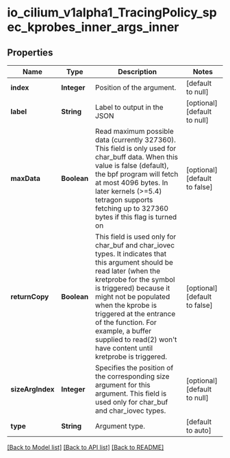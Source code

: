 # io_cilium_v1alpha1_TracingPolicy_spec_kprobes_inner_args_inner
## Properties

| Name | Type | Description | Notes |
|------------ | ------------- | ------------- | -------------|
| **index** | **Integer** | Position of the argument. | [default to null] |
| **label** | **String** | Label to output in the JSON | [optional] [default to null] |
| **maxData** | **Boolean** | Read maximum possible data (currently 327360). This field is only used for char_buff data. When this value is false (default), the bpf program will fetch at most 4096 bytes. In later kernels (&gt;&#x3D;5.4) tetragon supports fetching up to 327360 bytes if this flag is turned on | [optional] [default to false] |
| **returnCopy** | **Boolean** | This field is used only for char_buf and char_iovec types. It indicates that this argument should be read later (when the kretprobe for the symbol is triggered) because it might not be populated when the kprobe is triggered at the entrance of the function. For example, a buffer supplied to read(2) won&#39;t have content until kretprobe is triggered. | [optional] [default to false] |
| **sizeArgIndex** | **Integer** | Specifies the position of the corresponding size argument for this argument. This field is used only for char_buf and char_iovec types. | [optional] [default to null] |
| **type** | **String** | Argument type. | [default to auto] |

[[Back to Model list]](../README.md#documentation-for-models) [[Back to API list]](../README.md#documentation-for-api-endpoints) [[Back to README]](../README.md)

